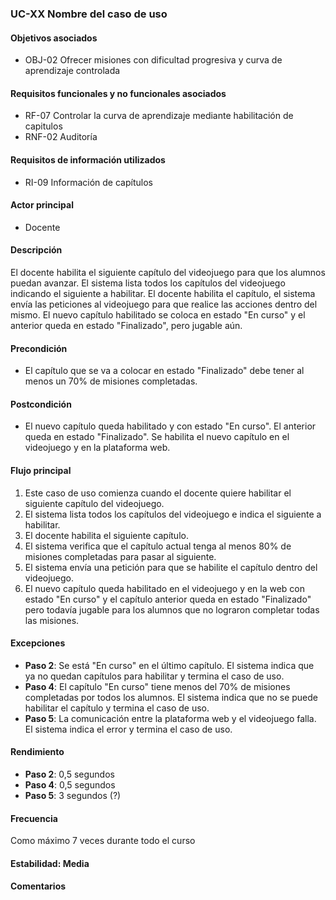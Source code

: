### UC-XX Nombre del caso de uso

#### Objetivos asociados

- OBJ-02 Ofrecer misiones con dificultad progresiva y curva de aprendizaje controlada

#### Requisitos funcionales y no funcionales asociados

- RF-07 Controlar la curva de aprendizaje mediante habilitación de capitulos
- RNF-02 Auditoría

#### Requisitos de información utilizados

- RI-09 Información de capítulos

#### Actor principal

- Docente

#### Descripción

El docente habilita el siguiente capítulo del videojuego para que los alumnos puedan avanzar. El sistema lista todos los capítulos del videojuego indicando el siguiente a habilitar. El docente habilita el capítulo, el sistema envía las peticiones al videojuego para que realice las acciones dentro del mismo. El nuevo capítulo habilitado se coloca en estado "En curso" y el anterior queda en estado "Finalizado", pero jugable aún.

#### Precondición

- El capítulo que se va a colocar en estado "Finalizado" debe tener al menos un 70% de misiones completadas.

#### Postcondición

- El nuevo capítulo queda habilitado y con estado "En curso". El anterior queda en estado "Finalizado". Se habilita el nuevo capítulo en el videojuego y en la plataforma web.

#### Flujo principal

1. Este caso de uso comienza cuando el docente quiere habilitar el siguiente capítulo del videojuego.
2. El sistema lista todos los capítulos del videojuego e indica el siguiente a habilitar.
3. El docente habilita el siguiente capítulo.
4. El sistema verifica que el capítulo actual tenga al menos 80% de misiones completadas para pasar al siguiente.
5. El sistema envía una petición para que se habilite el capítulo dentro del videojuego.
6. El nuevo capítulo queda habilitado en el videojuego y en la web con estado "En curso" y el capítulo anterior queda en estado "Finalizado" pero todavía jugable para los alumnos que no lograron completar todas las misiones.

#### Excepciones

- **Paso 2**: Se está "En curso" en el último capítulo. El sistema indica que ya no quedan capítulos para habilitar y termina el caso de uso.
- **Paso 4**: El capítulo "En curso" tiene menos del 70% de misiones completadas por todos los alumnos. El sistema indica que no se puede habilitar el capítulo y termina el caso de uso.
- **Paso 5**: La comunicación entre la plataforma web y el videojuego falla. El sistema indica el error y termina el caso de uso.

#### Rendimiento

- **Paso 2**: 0,5 segundos
- **Paso 4**: 0,5 segundos
- **Paso 5**: 3 segundos (?)

#### Frecuencia

Como máximo 7 veces durante todo el curso

#### Estabilidad: Media

#### Comentarios